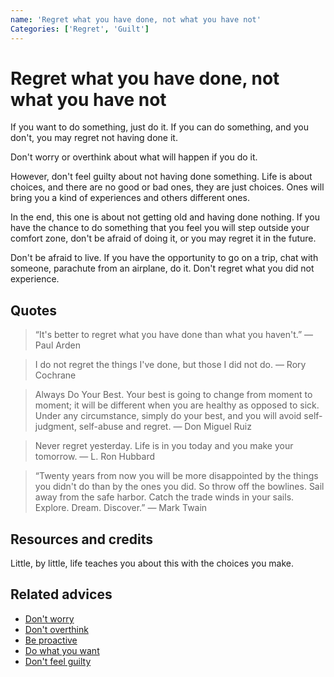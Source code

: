 ```yaml
---
name: 'Regret what you have done, not what you have not'
Categories: ['Regret', 'Guilt']
---
```

# Regret what you have done, not what you have not

If you want to do something, just do it. If you can do something, and you don't, you may regret not having done it.

Don't worry or overthink about what will happen if you do it.

However, don't feel guilty about not having done something. Life is about choices, and there are no good or bad ones, they are just choices. Ones will bring you a kind of experiences and others different ones.

In the end, this one is about not getting old and having done nothing. If you have the chance to do something that you feel you will step outside your comfort zone, don't be afraid of doing it, or you may regret it in the future.

Don't be afraid to live. If you have the opportunity to go on a trip, chat with someone, parachute from an airplane, do it. Don't regret what you did not experience.

## Quotes

> “It's better to regret what you have done than what you haven't.” ― Paul Arden

> I do not regret the things I've done, but those I did not do. ― Rory Cochrane

> Always Do Your Best. Your best is going to change from moment to moment; it will be different when you are healthy as opposed to sick. Under any circumstance, simply do your best, and you will avoid self-judgment, self-abuse and regret. ― Don Miguel Ruiz

> Never regret yesterday. Life is in you today and you make your tomorrow. ― L. Ron Hubbard

> “Twenty years from now you will be more disappointed by the things you didn't do than by the ones you did. So throw off the bowlines. Sail away from the safe harbor. Catch the trade winds in your sails. Explore. Dream. Discover.” ― Mark Twain

## Resources and credits

Little, by little, life teaches you about this with the choices you make.

## Related advices

- [Don't worry](../Don't%20worry/index.md)
- [Don't overthink](../Don't%20overthink/index.md)
- [Be proactive](../Be%20proactive/index.md)
- [Do what you want](../Do%20what%20you%20want/index.md)
- [Don't feel guilty](../Don't%20feel%20guilty/index.md)
